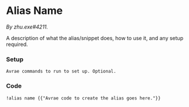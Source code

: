 # Alias Name
*By zhu.exe#4211.*

A description of what the alias/snippet does, how to use it, and any setup required.

### Setup
`Avrae commands to run to set up. Optional.`

### Code
```
!alias name {{"Avrae code to create the alias goes here."}}
```
